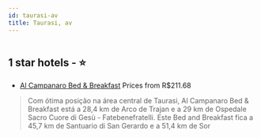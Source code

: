 ```yaml
---
id: taurasi-av
title: Taurasi, av
---
```


<center><img src="https://i.travelapi.com/hotels/23000000/22510000/22504700/22504628/7cf9e561_z.jpg" alt="" /></center>


##  1 star hotels - ⭐️

-    [Al Campanaro Bed & Breakfast](https://www.hurb.com/br/aud/https://www.hurb.com/br/hotels/taurasi/al-campanaro-bed-breakfast-HT-DC19?cmp=18055) Prices from R$211.68
   > Com ótima posição na área central de Taurasi, Al Campanaro Bed & Breakfast está a 28,4 km de Arco de Trajan e a 29 km de Ospedale Sacro Cuore di Gesù - Fatebenefratelli.  Este Bed and Breakfast fica a 45,7 km de Santuario di San Gerardo e a 51,4 km de Sor
